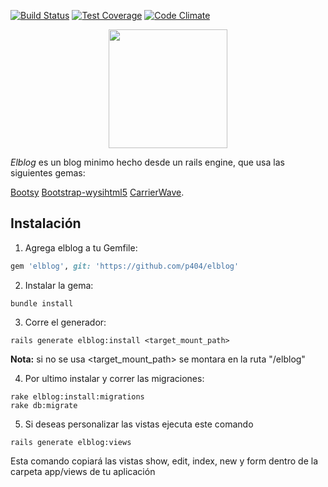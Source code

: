 [![Build Status](https://travis-ci.org/p404/elblog.svg?branch=master)](https://travis-ci.org/p404/elblog)
[![Test Coverage](https://codeclimate.com/github/p404/elblog/badges/coverage.svg)](https://codeclimate.com/github/p404/elblog)
[![Code Climate](https://codeclimate.com/github/p404/elblog/badges/gpa.svg)](https://codeclimate.com/github/p404/elblog)
<p align="center">
    <img src="http://www.lataco.com/wp-content/uploads/15askamexican.jpg" width="190px"/>
</p>

*Elblog* es un blog minimo hecho desde un rails engine, que usa las siguientes gemas: 

[Bootsy](https://github.com/volmer/bootsy)
[Bootstrap-wysihtml5](https://github.com/jhollingworth/bootstrap-wysihtml5)
[CarrierWave](https://github.com/carrierwaveuploader/carrierwave).


## Instalación

1. Agrega elblog a tu Gemfile:
  ```ruby
  gem 'elblog', git: 'https://github.com/p404/elblog'
  ```

2. Instalar la gema:
  ```console
  bundle install
  ```

3. Corre el generador:
  ```console
  rails generate elblog:install <target_mount_path>
  ```
  
  **Nota:** si no se usa <target_mount_path> se montara en la ruta "/elblog"

4. Por ultimo instalar y correr las migraciones:
  ```console
  rake elblog:install:migrations
  rake db:migrate
  ```
  
5. Si deseas personalizar las vistas ejecuta este comando 
  ```console
  rails generate elblog:views
  ```
  
  Esta comando copiará las vistas show, edit, index, new y form dentro de la carpeta app/views de tu aplicación
